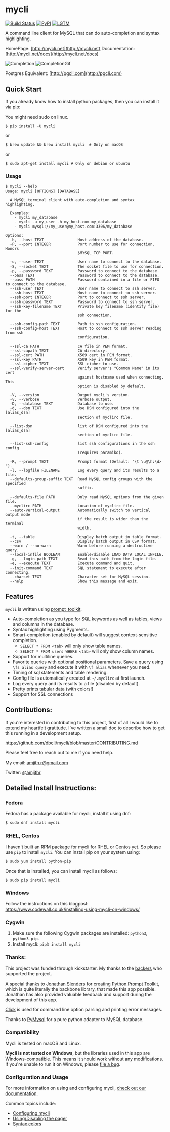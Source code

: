 # mycli

[![Build Status](https://github.com/dbcli/mycli/workflows/mycli/badge.svg)](https://github.com/dbcli/mycli/actions?query=workflow%3Amycli)
[![PyPI](https://img.shields.io/pypi/v/mycli.svg?style=plastic)](https://pypi.python.org/pypi/mycli)
[![LGTM](https://img.shields.io/lgtm/grade/python/github/dbcli/mycli.svg?logo=lgtm&logoWidth=18)](https://lgtm.com/projects/g/dbcli/mycli/context:python)

A command line client for MySQL that can do auto-completion and syntax highlighting.

HomePage: [http://mycli.net](http://mycli.net)
Documentation: [http://mycli.net/docs](http://mycli.net/docs)

![Completion](screenshots/tables.png)
![CompletionGif](screenshots/main.gif)

Postgres Equivalent: [http://pgcli.com](http://pgcli.com)

Quick Start
-----------

If you already know how to install python packages, then you can install it via pip:

You might need sudo on linux.

```
$ pip install -U mycli
```

or

```
$ brew update && brew install mycli  # Only on macOS
```

or

```
$ sudo apt-get install mycli # Only on debian or ubuntu
```

### Usage

    $ mycli --help
    Usage: mycli [OPTIONS] [DATABASE]

      A MySQL terminal client with auto-completion and syntax highlighting.

      Examples:
        - mycli my_database
        - mycli -u my_user -h my_host.com my_database
        - mycli mysql://my_user@my_host.com:3306/my_database

    Options:
      -h, --host TEXT               Host address of the database.
      -P, --port INTEGER            Port number to use for connection. Honors
                                    $MYSQL_TCP_PORT.

      -u, --user TEXT               User name to connect to the database.
      -S, --socket TEXT             The socket file to use for connection.
      -p, --password TEXT           Password to connect to the database.
      --pass TEXT                   Password to connect to the database.
      --pass PATH                   Password contained in a file or FIFO to connect to the database.
      --ssh-user TEXT               User name to connect to ssh server.
      --ssh-host TEXT               Host name to connect to ssh server.
      --ssh-port INTEGER            Port to connect to ssh server.
      --ssh-password TEXT           Password to connect to ssh server.
      --ssh-key-filename TEXT       Private key filename (identify file) for the
                                    ssh connection.

      --ssh-config-path TEXT        Path to ssh configuration.
      --ssh-config-host TEXT        Host to connect to ssh server reading from ssh
                                    configuration.

      --ssl-ca PATH                 CA file in PEM format.
      --ssl-capath TEXT             CA directory.
      --ssl-cert PATH               X509 cert in PEM format.
      --ssl-key PATH                X509 key in PEM format.
      --ssl-cipher TEXT             SSL cipher to use.
      --ssl-verify-server-cert      Verify server's "Common Name" in its cert
                                    against hostname used when connecting. This
                                    option is disabled by default.

      -V, --version                 Output mycli's version.
      -v, --verbose                 Verbose output.
      -D, --database TEXT           Database to use.
      -d, --dsn TEXT                Use DSN configured into the [alias_dsn]
                                    section of myclirc file.

      --list-dsn                    list of DSN configured into the [alias_dsn]
                                    section of myclirc file.

      --list-ssh-config             list ssh configurations in the ssh config
                                    (requires paramiko).

      -R, --prompt TEXT             Prompt format (Default: "\t \u@\h:\d> ").
      -l, --logfile FILENAME        Log every query and its results to a file.
      --defaults-group-suffix TEXT  Read MySQL config groups with the specified
                                    suffix.

      --defaults-file PATH          Only read MySQL options from the given file.
      --myclirc PATH                Location of myclirc file.
      --auto-vertical-output        Automatically switch to vertical output mode
                                    if the result is wider than the terminal
                                    width.

      -t, --table                   Display batch output in table format.
      --csv                         Display batch output in CSV format.
      --warn / --no-warn            Warn before running a destructive query.
      --local-infile BOOLEAN        Enable/disable LOAD DATA LOCAL INFILE.
      -g, --login-path TEXT         Read this path from the login file.
      -e, --execute TEXT            Execute command and quit.
      --init-command TEXT           SQL statement to execute after connecting.
      --charset TEXT                Character set for MySQL session.
      --help                        Show this message and exit.


Features
--------

`mycli` is written using [prompt_toolkit](https://github.com/jonathanslenders/python-prompt-toolkit/).

* Auto-completion as you type for SQL keywords as well as tables, views and
  columns in the database.
* Syntax highlighting using Pygments.
* Smart-completion (enabled by default) will suggest context-sensitive completion.
    - `SELECT * FROM <tab>` will only show table names.
    - `SELECT * FROM users WHERE <tab>` will only show column names.
* Support for multiline queries.
* Favorite queries with optional positional parameters. Save a query using
  `\fs alias query` and execute it with `\f alias` whenever you need.
* Timing of sql statements and table rendering.
* Config file is automatically created at ``~/.myclirc`` at first launch.
* Log every query and its results to a file (disabled by default).
* Pretty prints tabular data (with colors!)
* Support for SSL connections

Contributions:
--------------

If you're interested in contributing to this project, first of all I would like
to extend my heartfelt gratitude. I've written a small doc to describe how to
get this running in a development setup.

https://github.com/dbcli/mycli/blob/master/CONTRIBUTING.md

Please feel free to reach out to me if you need help.

My email: amjith.r@gmail.com

Twitter: [@amjithr](http://twitter.com/amjithr)

## Detailed Install Instructions:

### Fedora

Fedora has a package available for mycli, install it using dnf:

```
$ sudo dnf install mycli
```

### RHEL, Centos

I haven't built an RPM package for mycli for RHEL or Centos yet. So please use `pip` to install `mycli`. You can install pip on your system using:

```
$ sudo yum install python-pip
```

Once that is installed, you can install mycli as follows:

```
$ sudo pip install mycli
```

### Windows

Follow the instructions on this blogpost: https://www.codewall.co.uk/installing-using-mycli-on-windows/

### Cygwin

1. Make sure the following Cygwin packages are installed:
`python3`, `python3-pip`.
2. Install mycli: `pip3 install mycli`

### Thanks:

This project was funded through kickstarter. My thanks to the [backers](http://mycli.net/sponsors) who supported the project.

A special thanks to [Jonathan Slenders](https://twitter.com/jonathan_s) for
creating [Python Prompt Toolkit](http://github.com/jonathanslenders/python-prompt-toolkit),
which is quite literally the backbone library, that made this app possible.
Jonathan has also provided valuable feedback and support during the development
of this app.

[Click](http://click.pocoo.org/) is used for command line option parsing
and printing error messages.

Thanks to [PyMysql](https://github.com/PyMySQL/PyMySQL) for a pure python adapter to MySQL database.


### Compatibility

Mycli is tested on macOS and Linux.

**Mycli is not tested on Windows**, but the libraries used in this app are Windows-compatible.
This means it should work without any modifications. If you're unable to run it
on Windows, please [file a bug](https://github.com/dbcli/mycli/issues/new).

### Configuration and Usage

For more information on using and configuring mycli, [check out our documentation](http://mycli.net/docs).

Common topics include:
- [Configuring mycli](http://mycli.net/config)
- [Using/Disabling the pager](http://mycli.net/pager)
- [Syntax colors](http://mycli.net/syntax)
